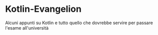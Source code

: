 # Kotlin-Evangelion
Alcuni appunti su Kotlin e tutto quello che dovrebbe servire per passare l'esame all'università
